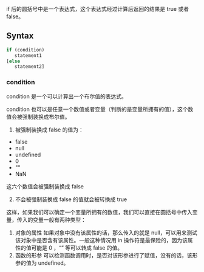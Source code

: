 if 后的圆括号中是一个表达式，这个表达式经过计算后返回的结果是 true 或者 false。

## Syntax
```JavaScript
if (condition)
   statement1
[else
   statement2]
```

### condition
condition 是一个可以计算出一个布尔值的表达式。

condition 也可以是任意一个数值或者变量（判断的是变量所拥有的值），这个数值会被强制装换成布尔值。
1. 被强制装换成 false 的值为：
- false
- null
- undefined
- 0
- ""
- NaN

这六个数值会被强制装换成 false

2. 不会被强制装换成 false 的值就会被转换成 true


这样，如果我们可以确定一个变量所拥有的数值，我们可以直接在圆括号中传入变量，传入的变量一般有两种类型：
1. 对象的属性
如果对象中没有该属性的话，那么传入的就是 null，可以用来测试该对象中是否含有该属性。一般这种情况用 in 操作符是最保险的，因为该属性的值可能是 0 ，“” 等可以转成 false 的值。
2. 函数的形参
可以检测函数调用时，是否对该形参进行了赋值，没有的话，该形参的值为 undefined。
